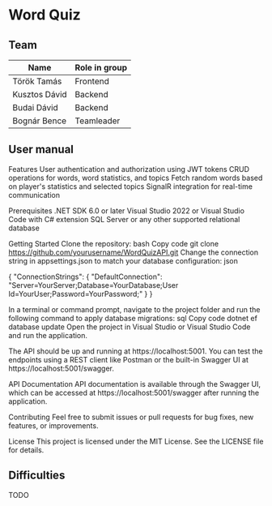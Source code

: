 # Word Quiz

## Team

| Name          | Role in group |
| ------------- | ------------- |
| Török Tamás   | Frontend      |
| Kusztos Dávid | Backend       |
| Budai Dávid   | Backend       |
| Bognár Bence  | Teamleader    |

## User manual

Features
User authentication and authorization using JWT tokens
CRUD operations for words, word statistics, and topics
Fetch random words based on player's statistics and selected topics
SignalR integration for real-time communication

Prerequisites
.NET SDK 6.0 or later
Visual Studio 2022 or Visual Studio Code with C# extension
SQL Server or any other supported relational database

Getting Started
Clone the repository:
bash
Copy code
git clone https://github.com/yourusername/WordQuizAPI.git
Change the connection string in appsettings.json to match your database configuration:
json

{
  "ConnectionStrings": {
    "DefaultConnection": "Server=YourServer;Database=YourDatabase;User Id=YourUser;Password=YourPassword;"
  }
}

In a terminal or command prompt, navigate to the project folder and run the following command to apply database migrations:
sql
Copy code
dotnet ef database update
Open the project in Visual Studio or Visual Studio Code and run the application.

The API should be up and running at https://localhost:5001. You can test the endpoints using a REST client like Postman or the built-in Swagger UI at https://localhost:5001/swagger.

API Documentation
API documentation is available through the Swagger UI, which can be accessed at https://localhost:5001/swagger after running the application.

Contributing
Feel free to submit issues or pull requests for bug fixes, new features, or improvements.

License
This project is licensed under the MIT License. See the LICENSE file for details.

## Difficulties

TODO
